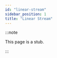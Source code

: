 ```yaml
---
id: "linear-stream"
sidebar_position: 1
title: "Linear Stream"
---
```


:::note

This page is a stub.

:::
